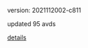version: 2021112002-c811

updated 95 avds

[details](https://github.com/0x74f917491bfa7ebfa379/ali_avd_db/blob/master/change_log/2021/11/20/02/c811.txt)